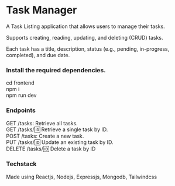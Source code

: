 # Task Manager

A Task Listing application that allows users to manage their tasks.

Supports creating, reading, updating, and deleting (CRUD) tasks.


Each task has a title, description, status (e.g., pending, in-progress, completed), and due date.


### Install the required dependencies.

cd frontend 
<br/> 
npm i
<br/> 
npm run dev


### Endpoints

GET /tasks: Retrieve all tasks.
<br/>
GET /tasks/:id: Retrieve a single task by ID.
<br/>
POST /tasks: Create a new task.
<br/>
PUT /tasks/:id: Update an existing task by ID.
<br/>
DELETE /tasks/:id: Delete a task by ID

### Techstack
Made using Reactjs, Nodejs, Expressjs, Mongodb, Tailwindcss